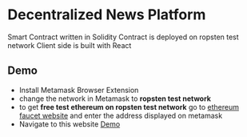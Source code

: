 # Decentralized News Platform

Smart Contract written in Solidity
Contract is deployed on ropsten test network
Client side is built with React

## Demo
- Install Metamask Browser Extension
- change the network in Metamask to <b>ropsten test network</b>
- to get <b>free test ethereum on ropsten test network</b> go to [ethereum faucet website](https://faucet.dimensions.network) and enter the address displayed on metamask
- Navigate to this website [Demo](https://sharp-euler-2914e3.netlify.app/)